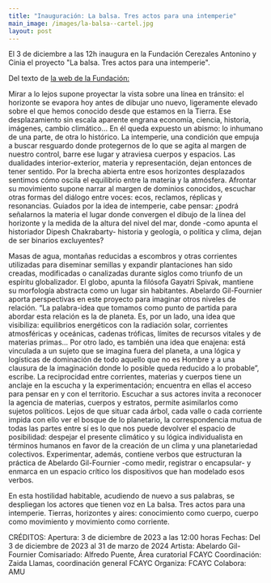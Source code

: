 ```yaml
---
title: "Inauguración: La balsa. Tres actos para una intemperie"
main_image: /images/la-balsa--cartel.jpg
layout: post
---
```


El 3 de diciembre a las 12h inaugura en la Fundación Cerezales Antonino y Cinia el proyecto "La balsa. Tres actos para una intemperie".

Del texto de <a href="https://fundacioncerezalesantoninoycinia.org/actividad/abelardo-gil-fournier/">la web de la Fundación:</a>

Mirar a lo lejos supone proyectar la vista sobre una línea en tránsito: el horizonte se evapora hoy antes de dibujar uno nuevo, ligeramente elevado sobre el que hemos conocido desde que estamos en la Tierra. Ese desplazamiento sin escala aparente engrana economía, ciencia, historia, imágenes, cambio climático… En él queda expuesto un abismo: lo inhumano de una parte, de otra lo histórico. La intemperie, una condición que empuja a buscar resguardo donde protegernos de lo que se agita al margen de nuestro control, barre ese lugar y atraviesa cuerpos y espacios. Las dualidades interior-exterior, materia y representación, dejan entonces de tener sentido. Por la brecha abierta entre esos horizontes desplazados sentimos cómo oscila el equilibrio entre la materia y la atmósfera. Afrontar su movimiento supone narrar al margen de dominios conocidos, escuchar otras formas del diálogo entre voces: ecos, reclamos, réplicas y resonancias. Guiados por la idea de intemperie, cabe pensar: ¿podrá señalarnos la materia el lugar donde convergen el dibujo de la línea del horizonte y la medida de la altura del nivel del mar, donde -como apunta el historiador Dipesh Chakrabarty- historia y geología, o política y clima, dejan de ser binarios excluyentes?

Masas de agua, montañas reducidas a escombros y otras corrientes utilizadas para diseminar semillas y expandir plantaciones han sido creadas, modificadas o canalizadas durante siglos como triunfo de un espíritu globalizador. El globo, apunta la filósofa Gayatri Spivak, mantiene su morfología abstracta como un lugar sin habitantes. Abelardo Gil-Fournier aporta perspectivas en este proyecto para imaginar otros niveles de relación. “La palabra-idea que tomamos como punto de partida para abordar esta relación es la de planeta. Es, por un lado, una idea que visibiliza: equilibrios energéticos con la radiación solar, corrientes atmosféricas y oceánicas, cadenas tróficas, límites de recursos vitales y de materias primas… Por otro lado, es también una idea que enajena: está vinculada a un sujeto que se imagina fuera del planeta, a una lógica y logísticas de dominación de todo aquello que no es Hombre y a una clausura de la imaginación donde lo posible queda reducido a lo probable”, escribe. La reciprocidad entre corrientes, materias y cuerpos tiene un anclaje en la escucha y la experimentación; encuentra en ellas el acceso para pensar en y con el territorio. Escuchar a sus actores invita a reconocer la agencia de materias, cuerpos y estratos, permite asimilarlos como sujetos políticos. Lejos de que situar cada árbol, cada valle o cada corriente impida con ello ver el bosque de lo planetario, la correspondencia mutua de todas las partes entre sí es lo que nos puede devolver el espacio de posibilidad: despejar el presente climático y su lógica individualista en términos humanos en favor de la creación de un clima y una planetariedad colectivos. Experimentar, además, contiene verbos que estructuran la práctica de Abelardo Gil-Fournier -como medir, registrar o encapsular- y enmarca en un espacio crítico los dispositivos que han modelado esos verbos.

En esta hostilidad habitable, acudiendo de nuevo a sus palabras, se despliegan los actores que tienen voz en La balsa. Tres actos para una intemperie. Tierras, horizontes y aires: conocimiento como cuerpo, cuerpo como movimiento y movimiento como corriente.

CRÉDITOS:
Apertura: 3 de diciembre de 2023 a las 12:00 horas
Fechas: Del 3 de diciembre de 2023 al 31 de marzo de 2024
Artista: Abelardo Gil-Fournier
Comisariado: Alfredo Puente, Área curatorial FCAYC
Coordinación: Zaida Llamas, coordinación general FCAYC
Organiza: FCAYC
Colabora: AMU